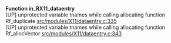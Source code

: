   
__Function in_RX11_dataentry__  
  [UP] unprotected variable tnames while calling allocating function Rf_duplicate [src/modules/X11/dataentry.c:335](https://github.com/wch/r-source/blob/4ff648af1b66d18e9fa10f15d5cd1b04ea6cff37/src/modules/X11/dataentry.c/#L335)  
  [UP] unprotected variable tnames while calling allocating function Rf_allocVector [src/modules/X11/dataentry.c:343](https://github.com/wch/r-source/blob/4ff648af1b66d18e9fa10f15d5cd1b04ea6cff37/src/modules/X11/dataentry.c/#L343)  
